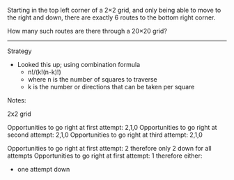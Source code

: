 Starting in the top left corner of a 2×2 grid, and only being able to move to the right and down, there are exactly 6 routes to the bottom right corner.


How many such routes are there through a 20×20 grid?

----

Strategy

- Looked this up; using combination formula
  - n!/(k!(n-k)!)
  - where n is the number of squares to traverse
  - k is the number or directions that can be taken per square



Notes:

2x2 grid

Opportunities to go right at first attempt: 2,1,0
Opportunities to go right at second attempt: 2,1,0
Opportunities to go right at third attempt: 2,1,0

Opportunities to go right at first attempt: 2 therefore only 2 down for all attempts
Opportunities to go right at first attempt: 1 therefore either:
- one attempt down